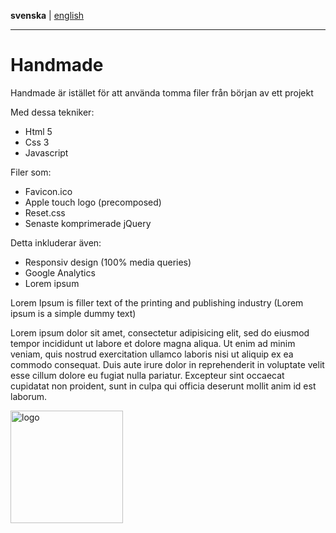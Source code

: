 **svenska** | [english](https://github.com/Ha006/handmade/blob/master/README.md)
- - -

Handmade
===========

Handmade är istället för att använda tomma filer från början av ett projekt

Med dessa tekniker:

* Html 5
* Css 3
* Javascript

Filer som:

* Favicon.ico
* Apple touch logo (precomposed)
* Reset.css
* Senaste komprimerade jQuery

Detta inkluderar även:

* Responsiv design (100% media queries)
* Google Analytics
* Lorem ipsum

Lorem Ipsum is filler text of the printing and publishing industry (Lorem ipsum is a simple dummy text)

Lorem ipsum dolor sit amet, consectetur adipisicing elit, sed do eiusmod tempor incididunt ut labore et dolore magna aliqua. Ut enim ad minim veniam, quis nostrud exercitation ullamco laboris nisi ut aliquip ex ea commodo consequat. Duis aute irure dolor in reprehenderit in voluptate velit esse cillum dolore eu fugiat nulla pariatur. Excepteur sint occaecat cupidatat non proident, sunt in culpa qui officia deserunt mollit anim id est laborum.

<img src="https://fbcdn-sphotos-h-a.akamaihd.net/hphotos-ak-prn2/1382809_531221563621299_352345554_n.png" width="180" height="180" alt="logo"/>
